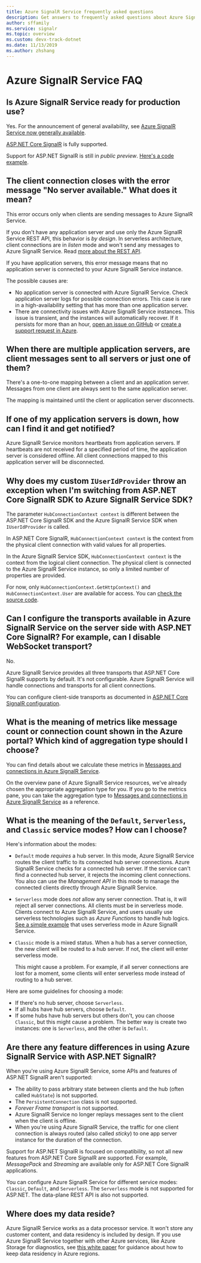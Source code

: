```yaml
---
title: Azure SignalR Service frequently asked questions
description: Get answers to frequently asked questions about Azure SignalR Service, including troubleshooting and typical usage scenarios.
author: sffamily
ms.service: signalr
ms.topic: overview
ms.custom: devx-track-dotnet
ms.date: 11/13/2019
ms.author: zhshang
---
```

# Azure SignalR Service FAQ

## Is Azure SignalR Service ready for production use?

Yes.
For the announcement of general availability, see [Azure SignalR Service now generally available](https://azure.microsoft.com/blog/azure-signalr-service-now-generally-available/). 

[ASP.NET Core SignalR](https://docs.microsoft.com/aspnet/core/signalr/introduction) is fully supported.

Support for ASP.NET SignalR is still in *public preview*. [Here's a code example](https://github.com/aspnet/AzureSignalR-samples/tree/master/aspnet-samples/ChatRoom).

## The client connection closes with the error message "No server available." What does it mean?

This error occurs only when clients are sending messages to Azure SignalR Service.

If you don't have any application server and use only the Azure SignalR Service REST API, this behavior is *by design*.
In serverless architecture, client connections are in *listen* mode and won't send any messages to Azure SignalR Service.
Read [more about the REST API](./signalr-quickstart-rest-api.md).

If you have application servers, this error message means that no application server is connected to your Azure SignalR Service instance.

The possible causes are:
- No application server is connected with Azure SignalR Service. Check application server logs for possible connection errors. This case is rare in a high-availability setting that has more than one application server.
- There are connectivity issues with Azure SignalR Service instances. This issue is transient, and the instances will automatically recover.
If it persists for more than an hour, [open an issue on GitHub](https://github.com/Azure/azure-signalr/issues/new) or [create a support request in Azure](https://docs.microsoft.com/azure/azure-portal/supportability/how-to-create-azure-support-request).

## When there are multiple application servers, are client messages sent to all servers or just one of them?

There's a one-to-one mapping between a client and an application server. Messages from one client are always sent to the same application server.

The mapping is maintained until the client or application server disconnects.

## If one of my application servers is down, how can I find it and get notified?

Azure SignalR Service monitors heartbeats from application servers.
If heartbeats are not received for a specified period of time, the application server is considered offline. All client connections mapped to this application server will be disconnected.

## Why does my custom `IUserIdProvider` throw an exception when I'm switching from ASP.NET Core SignalR SDK to Azure SignalR Service SDK?

The parameter `HubConnectionContext context` is different between the ASP.NET Core SignalR SDK and the Azure SignalR Service SDK when `IUserIdProvider` is called.

In ASP.NET Core SignalR, `HubConnectionContext context` is the context from the physical client connection with valid values for all properties.

In the Azure SignalR Service SDK, `HubConnectionContext context` is the context from the logical client connection. The physical client is connected to the Azure SignalR Service instance, so only a limited number of properties are provided.

For now, only `HubConnectionContext.GetHttpContext()` and `HubConnectionContext.User` are available for access.
You can [check the source code](https://github.com/Azure/azure-signalr/blob/dev/src/Microsoft.Azure.SignalR/HubHost/ServiceHubConnectionContext.cs).

## Can I configure the transports available in Azure SignalR Service on the server side with ASP.NET Core SignalR? For example, can I disable WebSocket transport?

No.

Azure SignalR Service provides all three transports that ASP.NET Core SignalR supports by default. It's not configurable. Azure SignalR Service will handle connections and transports for all client connections.

You can configure client-side transports as documented in [ASP.NET Core SignalR configuration](https://docs.microsoft.com/aspnet/core/signalr/configuration?view=aspnetcore-2.1&tabs=dotnet#configure-allowed-transports-2).

## What is the meaning of metrics like message count or connection count shown in the Azure portal? Which kind of aggregation type should I choose?

You can find details about we calculate these metrics in [Messages and connections in Azure SignalR Service](signalr-concept-messages-and-connections.md).

On the overview pane of Azure SignalR Service resources, we've already chosen the appropriate aggregation type for you. If you go to the metrics pane, you can
take the aggregation type to [Messages and connections in Azure SignalR Service](../azure-monitor/platform/metrics-supported.md#microsoftsignalrservicesignalr) as a reference.

## What is the meaning of the `Default`, `Serverless`, and `Classic` service modes? How can I choose?

Here's information about the modes:
* `Default` mode *requires* a hub server. In this mode, Azure SignalR Service routes the client traffic to its connected hub server connections. Azure SignalR Service checks for a connected hub server. If the service can't find a connected hub server, it rejects the incoming client connections. You also can use the *Management API* in this mode to manage the connected clients directly through Azure SignalR Service.
* `Serverless` mode does *not* allow any server connection. That is, it will reject all server connections. All clients must be in serverless mode.	Clients connect to Azure SignalR Service, and users usually use serverless technologies such as *Azure Functions* to handle hub logics. [See a simple example](https://docs.microsoft.com/azure/azure-signalr/signalr-quickstart-azure-functions-javascript?WT.mc_id=signalrquickstart-github-antchu) that uses serverless mode in Azure SignalR Service.
* `Classic` mode is a mixed status. When a hub has a server connection, the new client will be routed to a hub server. If not, the client will enter serverless mode. 

  This might cause a problem. For example, if all server connections are lost for a moment, some clients will enter serverless mode instead of routing to a hub server.

Here are some guidelines for choosing a mode:
- If there's no hub server, choose `Serverless`.
- If all hubs have hub servers, choose `Default`.
- If some hubs have hub servers but others don't, you can choose `Classic`, but this might cause a problem. The better way is create two instances: one is `Serverless`, and the other is `Default`.

## Are there any feature differences in using Azure SignalR Service with ASP.NET SignalR?
When you're using Azure SignalR Service, some APIs and features of ASP.NET SignalR aren't supported:
- The ability to pass arbitrary state between clients and the hub (often called `HubState`) is not supported.
- The `PersistentConnection` class is not supported.
- *Forever Frame transport* is not supported.
- Azure SignalR Service no longer replays messages sent to the client when the client is offline.
- When you're using Azure SignalR Service, the traffic for one client connection is always routed (also called *sticky*) to one app server instance for the duration of the connection.

Support for ASP.NET SignalR is focused on compatibility, so not all new features from ASP.NET Core SignalR are supported. For example, *MessagePack* and *Streaming* are available only for ASP.NET Core SignalR applications.

You can configure Azure SignalR Service for different service modes: `Classic`, `Default`, and `Serverless`. The `Serverless` mode is not supported for ASP.NET. The data-plane REST API is also not supported.

## Where does my data reside?

Azure SignalR Service works as a data processor service. It won't store any customer content, and data residency is included by design. If you use Azure SignalR Service together with other Azure services, like Azure Storage for diagnostics, see [this white paper](https://azure.microsoft.com/resources/achieving-compliant-data-residency-and-security-with-azure/) for guidance about how to keep data residency in Azure regions.

